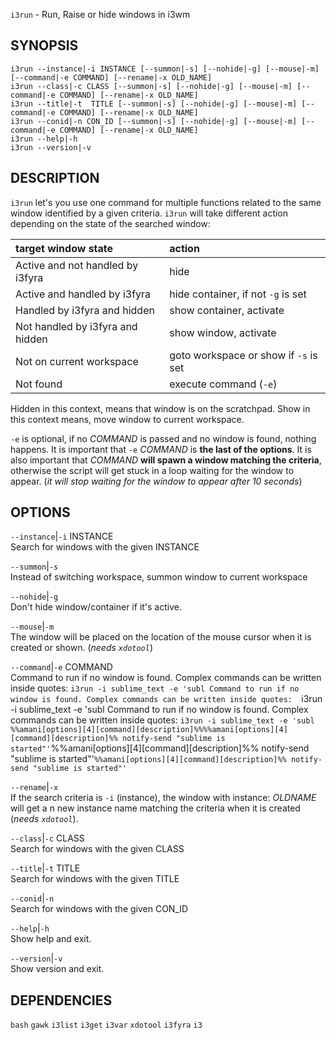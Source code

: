 `i3run` - Run, Raise or hide windows in i3wm

SYNOPSIS
--------
```text
i3run --instance|-i INSTANCE [--summon|-s] [--nohide|-g] [--mouse|-m] [--command|-e COMMAND] [--rename|-x OLD_NAME]
i3run --class|-c CLASS [--summon|-s] [--nohide|-g] [--mouse|-m] [--command|-e COMMAND] [--rename|-x OLD_NAME]
i3run --title|-t  TITLE [--summon|-s] [--nohide|-g] [--mouse|-m] [--command|-e COMMAND] [--rename|-x OLD_NAME]
i3run --conid|-n CON_ID [--summon|-s] [--nohide|-g] [--mouse|-m] [--command|-e COMMAND] [--rename|-x OLD_NAME]
i3run --help|-h
i3run --version|-v
```

DESCRIPTION
-----------
`i3run` let's you use one command for multiple
functions related to the same window identified by
a given criteria.  `i3run` will take different
action depending on the state of the searched
window: 

| **target window state**          | **action**
|:---------------------------------|:------------
| Active and not handled by i3fyra | hide
| Active and handled by i3fyra     | hide container, if not `-g` is set
| Handled by i3fyra and hidden     | show container, activate
| Not handled by i3fyra and hidden | show window, activate
| Not on current workspace         | goto workspace or show if `-s` is set
| Not found                        | execute command (`-e`)



Hidden in this context,  means that window is on
the scratchpad. Show in this context means,  move
window to current workspace. 


`-e` is optional, if no *COMMAND* is passed and no window is found,  nothing happens.  It is important that `-e` *COMMAND* is **the last of the options**.  It is also important that *COMMAND* **will spawn a window matching the criteria**,  otherwise the script will get stuck in a loop waiting for the window to appear. (*it will stop waiting for the window to appear after 10 seconds*)


OPTIONS
-------

`--instance`|`-i` INSTANCE  
Search for windows with the given INSTANCE

`--summon`|`-s`  
Instead of switching workspace, summon window to
current workspace

`--nohide`|`-g`  
Don't hide window/container if it's active.

`--mouse`|`-m`  
The window will be placed on the location of the
mouse cursor when it is created or shown. (*needs
`xdotool`*) 

`--command`|`-e` COMMAND  
Command to run if no window is found. Complex
commands can be written inside quotes: 
`i3run -i sublime_text -e 'subl Command to run if no window is found. Complex
commands can be written inside quotes: 
`i3run -i sublime_text -e 'subl Command to run if no window is found. Complex
commands can be written inside quotes: 
`i3run -i sublime_text -e 'subl %%amani[options][4][command][description]%%%%amani[options][4][command][description]%% notify-send
"sublime is started"'`%%amani[options][4][command][description]%% notify-send
"sublime is started"'`%%amani[options][4][command][description]%% notify-send
"sublime is started"'`

`--rename`|`-x`  
If the search criteria is `-i` (instance), the
window with instance: *OLDNAME* will get a n new
instance name matching the criteria when it is
created (*needs `xdotool`*).

`--class`|`-c` CLASS  
Search for windows with the given CLASS

`--title`|`-t` TITLE  
Search for windows with the given TITLE

`--conid`|`-n`  
Search for windows with the given CON_ID

`--help`|`-h`  
Show help and exit.

`--version`|`-v`  
Show version and exit.


DEPENDENCIES
------------
`bash`
`gawk`
`i3list`
`i3get`
`i3var`
`xdotool`
`i3fyra`
`i3`



